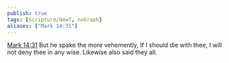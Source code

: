 ```yaml
---
publish: true
tags: [Scripture/NewT, noGraph]
aliases: ["Mark 14:31"]
---
```

[Mark 14:31](https://churchofjesuschrist.org/study/scriptures/nt/mark/14?lang=eng&id=p31#p31) But he spake the more vehemently, If I should die with thee, I will not deny thee in any wise. Likewise also said they all.
